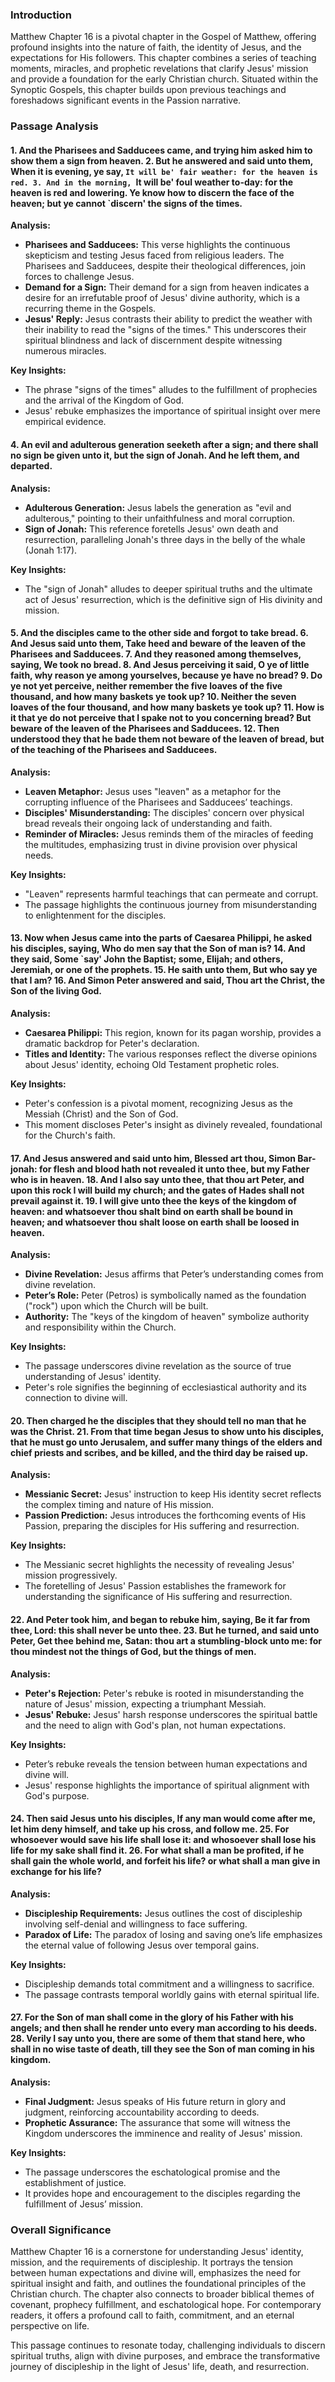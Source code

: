 ### Introduction

Matthew Chapter 16 is a pivotal chapter in the Gospel of Matthew, offering profound insights into the nature of faith, the identity of Jesus, and the expectations for His followers. This chapter combines a series of teaching moments, miracles, and prophetic revelations that clarify Jesus' mission and provide a foundation for the early Christian church. Situated within the Synoptic Gospels, this chapter builds upon previous teachings and foreshadows significant events in the Passion narrative.

### Passage Analysis

#### 1. And the Pharisees and Sadducees came, and trying him asked him to show them a sign from heaven. 2. But he answered and said unto them, When it is evening, ye say, `It will be' fair weather: for the heaven is red. 3. And in the morning, `It will be' foul weather to-day: for the heaven is red and lowering. Ye know how to discern the face of the heaven; but ye cannot `discern' the signs of the times.

**Analysis:**

- **Pharisees and Sadducees:** This verse highlights the continuous skepticism and testing Jesus faced from religious leaders. The Pharisees and Sadducees, despite their theological differences, join forces to challenge Jesus.
- **Demand for a Sign:** Their demand for a sign from heaven indicates a desire for an irrefutable proof of Jesus' divine authority, which is a recurring theme in the Gospels.
- **Jesus' Reply:** Jesus contrasts their ability to predict the weather with their inability to read the "signs of the times." This underscores their spiritual blindness and lack of discernment despite witnessing numerous miracles.

**Key Insights:**
- The phrase "signs of the times" alludes to the fulfillment of prophecies and the arrival of the Kingdom of God.
- Jesus' rebuke emphasizes the importance of spiritual insight over mere empirical evidence.

#### 4. An evil and adulterous generation seeketh after a sign; and there shall no sign be given unto it, but the sign of Jonah. And he left them, and departed.

**Analysis:**

- **Adulterous Generation:** Jesus labels the generation as "evil and adulterous," pointing to their unfaithfulness and moral corruption.
- **Sign of Jonah:** This reference foretells Jesus' own death and resurrection, paralleling Jonah's three days in the belly of the whale (Jonah 1:17).

**Key Insights:**
- The "sign of Jonah" alludes to deeper spiritual truths and the ultimate act of Jesus' resurrection, which is the definitive sign of His divinity and mission.

#### 5. And the disciples came to the other side and forgot to take bread. 6. And Jesus said unto them, Take heed and beware of the leaven of the Pharisees and Sadducees. 7. And they reasoned among themselves, saying, We took no bread. 8. And Jesus perceiving it said, O ye of little faith, why reason ye among yourselves, because ye have no bread? 9. Do ye not yet perceive, neither remember the five loaves of the five thousand, and how many baskets ye took up? 10. Neither the seven loaves of the four thousand, and how many baskets ye took up? 11. How is it that ye do not perceive that I spake not to you concerning bread? But beware of the leaven of the Pharisees and Sadducees. 12. Then understood they that he bade them not beware of the leaven of bread, but of the teaching of the Pharisees and Sadducees.

**Analysis:**

- **Leaven Metaphor:** Jesus uses "leaven" as a metaphor for the corrupting influence of the Pharisees and Sadducees’ teachings.
- **Disciples' Misunderstanding:** The disciples' concern over physical bread reveals their ongoing lack of understanding and faith.
- **Reminder of Miracles:** Jesus reminds them of the miracles of feeding the multitudes, emphasizing trust in divine provision over physical needs.

**Key Insights:**
- "Leaven" represents harmful teachings that can permeate and corrupt.
- The passage highlights the continuous journey from misunderstanding to enlightenment for the disciples.

#### 13. Now when Jesus came into the parts of Caesarea Philippi, he asked his disciples, saying, Who do men say that the Son of man is? 14. And they said, Some `say' John the Baptist; some, Elijah; and others, Jeremiah, or one of the prophets. 15. He saith unto them, But who say ye that I am? 16. And Simon Peter answered and said, Thou art the Christ, the Son of the living God.

**Analysis:**

- **Caesarea Philippi:** This region, known for its pagan worship, provides a dramatic backdrop for Peter's declaration.
- **Titles and Identity:** The various responses reflect the diverse opinions about Jesus' identity, echoing Old Testament prophetic roles.

**Key Insights:**
- Peter's confession is a pivotal moment, recognizing Jesus as the Messiah (Christ) and the Son of God.
- This moment discloses Peter's insight as divinely revealed, foundational for the Church's faith.

#### 17. And Jesus answered and said unto him, Blessed art thou, Simon Bar-jonah: for flesh and blood hath not revealed it unto thee, but my Father who is in heaven. 18. And I also say unto thee, that thou art Peter, and upon this rock I will build my church; and the gates of Hades shall not prevail against it. 19. I will give unto thee the keys of the kingdom of heaven: and whatsoever thou shalt bind on earth shall be bound in heaven; and whatsoever thou shalt loose on earth shall be loosed in heaven.

**Analysis:**

- **Divine Revelation:** Jesus affirms that Peter’s understanding comes from divine revelation.
- **Peter’s Role:** Peter (Petros) is symbolically named as the foundation ("rock") upon which the Church will be built.
- **Authority:** The "keys of the kingdom of heaven" symbolize authority and responsibility within the Church.

**Key Insights:**
- The passage underscores divine revelation as the source of true understanding of Jesus' identity.
- Peter's role signifies the beginning of ecclesiastical authority and its connection to divine will.

#### 20. Then charged he the disciples that they should tell no man that he was the Christ. 21. From that time began Jesus to show unto his disciples, that he must go unto Jerusalem, and suffer many things of the elders and chief priests and scribes, and be killed, and the third day be raised up.

**Analysis:**

- **Messianic Secret:** Jesus' instruction to keep His identity secret reflects the complex timing and nature of His mission.
- **Passion Prediction:** Jesus introduces the forthcoming events of His Passion, preparing the disciples for His suffering and resurrection.

**Key Insights:**
- The Messianic secret highlights the necessity of revealing Jesus' mission progressively.
- The foretelling of Jesus' Passion establishes the framework for understanding the significance of His suffering and resurrection.

#### 22. And Peter took him, and began to rebuke him, saying, Be it far from thee, Lord: this shall never be unto thee. 23. But he turned, and said unto Peter, Get thee behind me, Satan: thou art a stumbling-block unto me: for thou mindest not the things of God, but the things of men. 

**Analysis:**

- **Peter's Rejection:** Peter's rebuke is rooted in misunderstanding the nature of Jesus' mission, expecting a triumphant Messiah.
- **Jesus' Rebuke:** Jesus' harsh response underscores the spiritual battle and the need to align with God's plan, not human expectations.

**Key Insights:**
- Peter’s rebuke reveals the tension between human expectations and divine will.
- Jesus' response highlights the importance of spiritual alignment with God's purpose.

#### 24. Then said Jesus unto his disciples, If any man would come after me, let him deny himself, and take up his cross, and follow me. 25. For whosoever would save his life shall lose it: and whosoever shall lose his life for my sake shall find it. 26. For what shall a man be profited, if he shall gain the whole world, and forfeit his life? or what shall a man give in exchange for his life?

**Analysis:**

- **Discipleship Requirements:** Jesus outlines the cost of discipleship involving self-denial and willingness to face suffering.
- **Paradox of Life:** The paradox of losing and saving one’s life emphasizes the eternal value of following Jesus over temporal gains.

**Key Insights:**
- Discipleship demands total commitment and a willingness to sacrifice.
- The passage contrasts temporal worldly gains with eternal spiritual life.

#### 27. For the Son of man shall come in the glory of his Father with his angels; and then shall he render unto every man according to his deeds. 28. Verily I say unto you, there are some of them that stand here, who shall in no wise taste of death, till they see the Son of man coming in his kingdom.

**Analysis:**

- **Final Judgment:** Jesus speaks of His future return in glory and judgment, reinforcing accountability according to deeds.
- **Prophetic Assurance:** The assurance that some will witness the Kingdom underscores the imminence and reality of Jesus' mission.

**Key Insights:**
- The passage underscores the eschatological promise and the establishment of justice.
- It provides hope and encouragement to the disciples regarding the fulfillment of Jesus’ mission.

### Overall Significance

Matthew Chapter 16 is a cornerstone for understanding Jesus' identity, mission, and the requirements of discipleship. It portrays the tension between human expectations and divine will, emphasizes the need for spiritual insight and faith, and outlines the foundational principles of the Christian church. The chapter also connects to broader biblical themes of covenant, prophecy fulfillment, and eschatological hope. For contemporary readers, it offers a profound call to faith, commitment, and an eternal perspective on life.

This passage continues to resonate today, challenging individuals to discern spiritual truths, align with divine purposes, and embrace the transformative journey of discipleship in the light of Jesus' life, death, and resurrection.